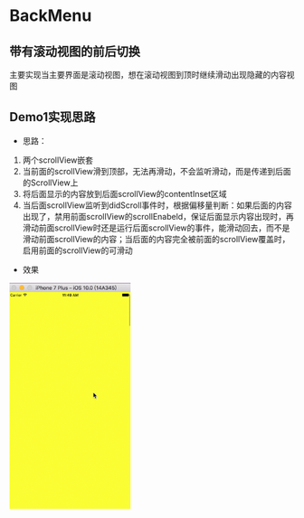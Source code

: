 # BackMenu
## 带有滚动视图的前后切换

主要实现当主要界面是滚动视图，想在滚动视图到顶时继续滑动出现隐藏的内容视图

## Demo1实现思路

 * 思路：

 1. 两个scrollView嵌套
 2. 当前面的scrollView滑到顶部，无法再滑动，不会监听滑动，而是传递到后面的ScrollView上
 3. 将后面显示的内容放到后面scrollView的contentInset区域
 4. 当后面scrollView监听到didScroll事件时，根据偏移量判断：如果后面的内容出现了，禁用前面scrollView的scrollEnabeld，保证后面显示内容出现时，再滑动前面scrollView时还是运行后面scrollView的事件，能滑动回去，而不是滑动前面scrollView的内容；当后面的内容完全被前面的scrollView覆盖时，启用前面的scrollView的可滑动

 * 效果

<img src="scroll.gif" height="400"/>



  


